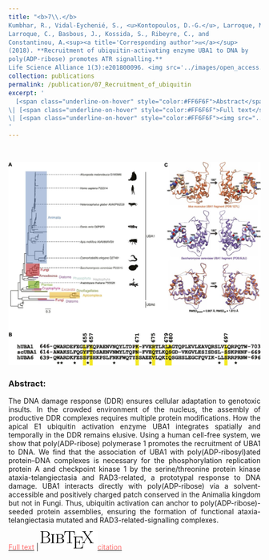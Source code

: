 ```yaml
---
title: "<b>7\\.</b> 
Kumbhar, R., Vidal-Eychenié, S., <u>Kontopoulos, D.-G.</u>, Larroque, M., 
Larroque, C., Basbous, J., Kossida, S., Ribeyre, C., and 
Constantinou, A.<sup><a title='Corresponding author'>✉</a></sup>
(2018). **Recruitment of ubiquitin-activating enzyme UBA1 to DNA by 
poly(ADP-ribose) promotes ATR signalling.** 
Life Science Alliance 1(3):e201800096. <img src='../images/open_access.png'>"
collection: publications
permalink: /publication/07_Recruitment_of_ubiquitin
excerpt: '
  [<span class="underline-on-hover" style="color:#FF6F6F">Abstract</span>](../publication/07_Recruitment_of_ubiquitin)
\| [<span class="underline-on-hover" style="color:#FF6F6F">Full text</span>](http://www.life-science-alliance.org/content/1/3/e201800096)
\| [<span class="underline-on-hover" style="color:#FF6F6F"><img src="../images/bibtex.svg">citation</span>](../bibtex/7_Recruitment_of_ubiquitin.bib)
'
---
```


<br><center><img src="../images/publications/UBA1_paper.jpg"></center>

### Abstract:

<p style='text-align: justify;'>
The DNA damage response (DDR) ensures cellular adaptation to genotoxic 
insults. In the crowded environment of the nucleus, the assembly of 
productive DDR complexes requires multiple protein modifications. How 
the apical E1 ubiquitin activation enzyme UBA1 integrates spatially and 
temporally in the DDR remains elusive. Using a human cell-free system, 
we show that poly(ADP-ribose) polymerase 1 promotes the recruitment of 
UBA1 to DNA. We find that the association of UBA1 with 
poly(ADP-ribosyl)ated protein–DNA complexes is necessary for the 
phosphorylation replication protein A and checkpoint kinase 1 by the 
serine/threonine protein kinase ataxia-telangiectasia and RAD3-related, 
a prototypal response to DNA damage. UBA1 interacts directly with 
poly(ADP-ribose) via a solvent-accessible and positively charged patch 
conserved in the Animalia kingdom but not in Fungi. Thus, ubiquitin 
activation can anchor to poly(ADP-ribose)-seeded protein assemblies, 
ensuring the formation of functional ataxia-telangiectasia mutated and 
RAD3-related-signalling complexes.
</p>

[<span class="underline-on-hover" style="color:#FF6F6F">Full text</span>](http://www.life-science-alliance.org/content/1/3/e201800096)
\| [<span class="underline-on-hover" style="color:#FF6F6F"><img src="../images/bibtex.svg">citation</span>](../bibtex/7_Recruitment_of_ubiquitin.bib)
